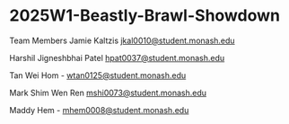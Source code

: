 # 2025W1-Beastly-Brawl-Showdown

Team Members
Jamie Kaltzis jkal0010@student.monash.edu

Harshil Jigneshbhai Patel
hpat0037@student.monash.edu

Tan Wei Hom - wtan0125@student.monash.edu

Mark Shim Wen Ren
mshi0073@student.monash.edu

Maddy Hem - mhem0008@student.monash.edu
